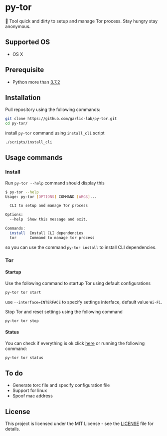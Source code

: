 # py-tor
👻 Tool quick and dirty to setup and manage Tor process. Stay hungry stay anonymous.

## Supported OS
- OS X

## Prerequisite
- Python more than [3.7.2](https://www.python.org/downloads/release/python-372/)

## Installation

Pull repository using the following commands:
```sh
git clone https://github.com/garlic-lab/py-tor.git
cd py-tor/
```

install `py-tor` command using `install_cli` script
```sh
./scripts/install_cli
```

## Usage commands
### Install
Run `py-tor --help` command should display this
```sh
$ py-tor --help                   
Usage: py-tor [OPTIONS] COMMAND [ARGS]...

  CLI to setup and manage Tor process

Options:
  --help  Show this message and exit.

Commands:
  install  Install CLI dependencies
  tor      Command to manage tor process
```

so you can use the command `py-tor install` to install CLI dependencies.

### Tor
#### Startup
Use the following command to startup Tor using default configurations
```sh
py-tor tor start
```

use `--interface=INTERFACE` to specify settings interface, default value `Wi-Fi`.

Stop Tor and reset settings using  the following command
```sh
py-tor tor stop
```

#### Status
You can check if everything is ok click [here](https://check.torproject.org/) or running the following command:
```sh
py-tor tor status
```


## To do
- Generate torc file and specify configuration file
- Support for linux
- Spoof mac address

## License
This project is licensed under the MIT License - see the [LICENSE](https://github.com/garlic-lab/py-tor/blob/master/LICENSE) file for details.